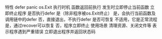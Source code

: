 

特性	               defer	                                       panic	                                          os.Exit
执行时机	       函数返回前执行	                            发生时立即停止当前函数	                                 立即终止程序
是否执行defer	 是（除非程序被os.Exit终止）	           是，会执行当前函数及调用链中的defer	                     否，直接退出，不执行defer
是否可恢复	      不适用，它是正常流程	                      是，通过recover可以恢复	                               否，程序立即终止
使用场景	       清理资源、关闭文件等	                       表示程序遇到严重错误	                               立即退出程序并返回状态码

